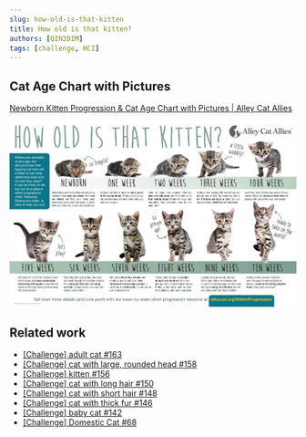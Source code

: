 ```yaml
---
slug: how-old-is-that-kitten
title: How old is that kitten?
authors: [QIN2DIM]
tags: [challenge, HCI]
---
```


## Cat Age Chart with Pictures

[Newborn Kitten Progression & Cat Age Chart with Pictures | Alley Cat Allies](https://www.alleycat.org/resources/kitten-progression/)

![7d524620139047c35387c20e1e8ab9e2-1](187274997-15080e3f-36e8-4455-9e63-53909b9b91e0.jpg)

## Related work

- [[Challenge] adult cat #163](https://github.com/QIN2DIM/hcaptcha-challenger/issues/163)
- [[Challenge] cat with large, rounded head #158](https://github.com/QIN2DIM/hcaptcha-challenger/issues/158)
- [[Challenge] kitten #156](https://github.com/QIN2DIM/hcaptcha-challenger/issues/156)
- [[Challenge] cat with long hair #150](https://github.com/QIN2DIM/hcaptcha-challenger/issues/150)
- [[Challenge] cat with short hair #148](https://github.com/QIN2DIM/hcaptcha-challenger/issues/148)
- [[Challenge] cat with thick fur #146](https://github.com/QIN2DIM/hcaptcha-challenger/issues/146)
- [[Challenge] baby cat #142](https://github.com/QIN2DIM/hcaptcha-challenger/issues/142)
- [[Challenge] Domestic Cat #68](https://github.com/QIN2DIM/hcaptcha-challenger/issues/68)